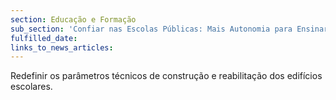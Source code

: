 ```yaml
---
section: Educação e Formação
sub_section: 'Confiar nas Escolas Públicas: Mais Autonomia para Ensinar'
fulfilled_date:
links_to_news_articles:
---
```


Redefinir os parâmetros técnicos de construção e reabilitação dos edifícios escolares.